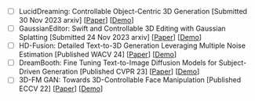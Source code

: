 - [ ] LucidDreaming: Controllable Object-Centric 3D Generation [Submitted 30 Nov 2023 arxiv] [[Paper](https://arxiv.org/abs/2312.00588)] [[Demo](https://www.zhaoningwang.com/LucidDreaming/)]
- [ ] GaussianEditor: Swift and Controllable 3D Editing with Gaussian Splatting [Submitted 24 Nov 2023 arxiv] [[Paper](https://arxiv.org/abs/2311.14521)] [[Demo](https://buaacyw.github.io/gaussian-editor/)]
- [ ] HD-Fusion: Detailed Text-to-3D Generation Leveraging Multiple Noise Estimation [Published WACV 24] [[Paper](https://arxiv.org/abs/2307.16183)] [[Demo](https://www.youtube.com/watch?v=3uPFCCaTIcQ)]
- [ ] DreamBooth: Fine Tuning Text-to-Image Diffusion Models for Subject-Driven Generation [Published CVPR 23] [[Paper](https://arxiv.org/abs/2208.12242)] [[Demo](https://dreambooth.github.io/)]
- [ ] 3D-FM GAN: Towards 3D-Controllable Face Manipulation [Published ECCV 22] [[Paper](https://arxiv.org/abs/2208.11257)] [[Demo](https://lychenyoko.github.io/3D-FM-GAN-Webpage/)]
